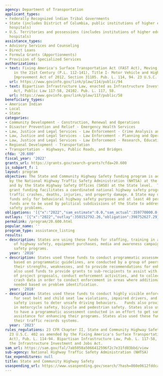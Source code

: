 ```yaml
---
agency: Department of Transportation
applicant_types:
- Federally Recognized lndian Tribal Governments
- State (includes District of Columbia, public institutions of higher education and
  hospitals)
- U.S. Territories and possessions (includes institutions of higher education and
  hospitals)
assistance_types:
- Advisory Services and Counseling
- Direct Loans
- Formula Grants (Apportionments)
- Provision of Specialized Services
authorizations:
- text: Fixing America's Surface Transportation Act (FAST Act), Moving Ahead for Progress
    in the 21st Century (P.L. 112-141), Title I- Motor Vehicle and Highway Safety
    Improvement Act of 2012, Section 31105. Pub. L. 114, 94. 23 U.S.C. &sect; 402.
  url: https://www.govinfo.gov/link/plaw/114/public/94
- text: Bipartisan Infrastructure Law, enacted as Infrastructure Investment and Jobs
    Act, Public Law 117-58, 24102. Pub. L. 117, 58.
  url: https://www.govinfo.gov/link/plaw/117/public/58
beneficiary_types:
- American Indian
- Local
- State
categories:
- Community Development - Construction, Renewal and Operations
- Disaster Prevention and Relief - Emergency Health Services
- Law, Justice and Legal Services - Law Enforcement - Crime Analysis and Data
- Law, Justice and Legal Services - Law Enforcement - Planning and Operations
- Law, Justice and Legal Services - Law Enforcement - Research, Education, Training
- Regional Development - Transportation
- Transportation - Highways, Public Roads, and Bridges
cfda: '20.600'
fiscal_year: '2022'
grants_url: https://grants.gov/search-grants?cfda=20.600
is_subpart_f: 1
layout: program
objective: The State and Community Highway Safety funding program is administered
  by the National Highway Traffic Safety Administration (NHTSA) at the Federal level
  and by the State Highway Safety Offices (SHSO) at the State level.  The formula
  grant funding facilitates a coordinated national highway safety program to reduce
  traffic crashes, deaths, injuries, and property damage. A State may use these grant
  funds only for behavioral highway safety purposes and at least 40 percent of these
  funds are to be used by political subdivisions of the State to address local traffic
  safety problems.
obligations: '[{"x":"2022","sam_estimate":0.0,"sam_actual":359770000.0,"usa_spending_actual":398752626.28},{"x":"2023","sam_estimate":367270000.0,"sam_actual":0.0,"usa_spending_actual":406959499.21},{"x":"2024","sam_estimate":374770000.0,"sam_actual":0.0,"usa_spending_actual":131348205.44}]'
outlays: '[{"x":"2022","outlay":350152792.26,"obligation":398752627.29},{"x":"2023","outlay":215845192.46,"obligation":406959499.26},{"x":"2024","outlay":20405935.41,"obligation":131356263.25}]'
permalink: /program/20.600.html
popular_name: ''
program_type: assistance_listing
results:
- description: States are using these funds for staffing, training in all aspects
    of highway safety, equipment purchases, media and awareness campaigns for traffic
    safety programs.
  year: '2016'
- description: States used these funds to conduct programmatic assessments.  Assessments,
    based on programmatic guidelines, are conducted by a group of peers to assess
    their strengths, weaknesses, and to provide recommendations for enhancements.  States
    also used funds to provide grants to sub-recipients to assist with the conduct
    of project proposals, conduct enforcement activities, and to collect and review
    crash data in order to conduct enforcement in areas where additional efforts are
    needed based on problem identification.
  year: '2018'
- description: States used these funds to conduct highly visible enforcement programs
    for seat belt and child seat law violations, impaired drivers, and other highway
    safety issues to deter unsafe driving behaviors.   Funds also provided for programs
    in motorcycle safety, bicycle and pedestrian safety. States also used these funds
    to have a programmatic assessment conducted in an effort to get some technical
    assistance for enhancing their programs. States also used these funds for enhancing
    their traffic records systems.
  year: '2023'
rules_regulations: 23 CFR Chapter II, State and Community Highway Safety Grant Program;
  23 U.S.C. 402 as amended by the Fixing America's Surface Transportation Act (FAST
  Act), Pub. L. 114-94. Bipartisan Infrastructure Law, Pub. L. 117-58, enacted as
  the Infrastructure Investment and Jobs Act.
sam_url: https://sam.gov/fal/7ab5058a5066412596f2c7e31fd03bbd/view
sub-agency: National Highway Traffic Safety Administration (NHTSA)
tax_expenditures: null
title: State and Community Highway Safety
usaspending_url: https://www.usaspending.gov/search/?hash=860e0612fddcad6fe73c5fcafe4f28d2
---
```

